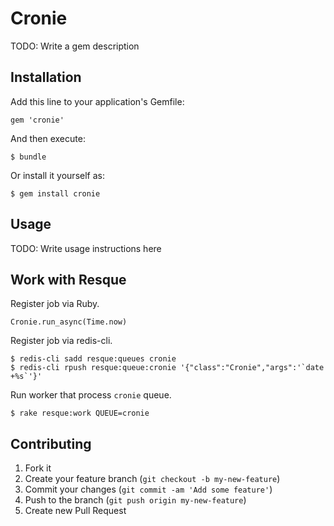 # Cronie

TODO: Write a gem description

## Installation

Add this line to your application's Gemfile:

    gem 'cronie'

And then execute:

    $ bundle

Or install it yourself as:

    $ gem install cronie

## Usage

TODO: Write usage instructions here

## Work with Resque

Register job via Ruby.

    Cronie.run_async(Time.now)

Register job via redis-cli.

    $ redis-cli sadd resque:queues cronie
    $ redis-cli rpush resque:queue:cronie '{"class":"Cronie","args":'`date +%s`'}'

Run worker that process `cronie` queue.

    $ rake resque:work QUEUE=cronie

## Contributing

1. Fork it
2. Create your feature branch (`git checkout -b my-new-feature`)
3. Commit your changes (`git commit -am 'Add some feature'`)
4. Push to the branch (`git push origin my-new-feature`)
5. Create new Pull Request
